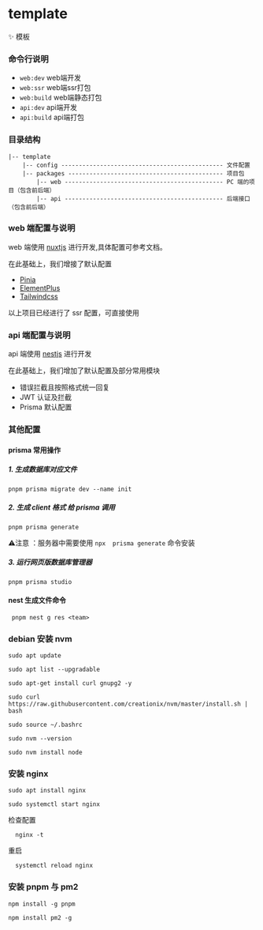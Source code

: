 # template

✨ 模板

### 命令行说明

- `web:dev` web端开发
- `web:ssr` web端ssr打包
- `web:build` web端静态打包
- `api:dev` api端开发
- `api:build` api端打包

### 目录结构

```
|-- template
    |-- config ---------------------------------------------- 文件配置
    |-- packages -------------------------------------------- 项目包
        |-- web --------------------------------------------- PC 端的项目（包含前后端）
        |-- api --------------------------------------------- 后端接口（包含前后端）
```

### web 端配置与说明

web 端使用 [nuxtjs](https://nuxt.com/) 进行开发,具体配置可参考文档。

在此基础上，我们增接了默认配置

- [Pinia](https://pinia.vuejs.org/)
- [ElementPlus](https://element-plus.org/zh-CN/)
- [Tailwindcss](https://tailwindcss.com/)

以上项目已经进行了 ssr 配置，可直接使用

### api 端配置与说明

api 端使用 [nestjs](https://docs.nestjs.com/) 进行开发

在此基础上，我们增加了默认配置及部分常用模块

- 错误拦截且按照格式统一回复
- JWT 认证及拦截
- Prisma 默认配置

### 其他配置

#### prisma 常用操作

##### 1. 生成数据库对应文件

`pnpm prisma migrate dev --name init`

##### 2. 生成 client 格式 给 prisma 调用

`pnpm prisma generate`

⚠️注意 ：服务器中需要使用 `npx  prisma generate` 命令安装

##### 3. 运行网页版数据库管理器

`pnpm prisma studio`

#### nest 生成文件命令

` pnpm nest g res <team>`

### debian 安装 nvm

`sudo apt update`

`sudo apt list --upgradable`

`sudo apt-get install curl gnupg2 -y`

`sudo curl https://raw.githubusercontent.com/creationix/nvm/master/install.sh | bash`

`sudo source ~/.bashrc`

`sudo nvm --version`

`sudo nvm install node`


### 安装 nginx

`sudo apt install nginx`

`sudo systemctl start nginx`

 检查配置

```
  nginx -t
```

重启

```
  systemctl reload nginx
```

### 安装 pnpm 与 pm2

`npm install -g pnpm`

`npm install pm2 -g`
